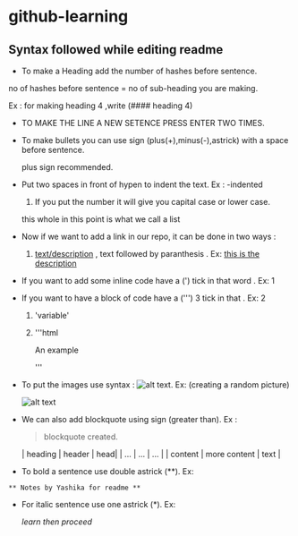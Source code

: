 # github-learning
## Syntax followed while editing readme

  + To make a Heading add the number of hashes before sentence.
  
  no of hashes before sentence = no of sub-heading you are making.
  
  Ex : for making heading 4 ,write (#### heading 4)
  
  + TO MAKE THE LINE A NEW SETENCE PRESS ENTER TWO TIMES.
  + To make bullets you can use sign (plus(+),minus(-),astrick) with a space before sentence.
  
    plus sign recommended.
    
  + Put two spaces in front of hypen to indent the text. Ex :
    -indented
     1. If you put the number it will give you capital case or lower case.
     
     this whole in this point is what we call a list
  + Now if we want to add a link in our repo, it can be done in two ways :
    1. [text/description](0)  , text followed by paranthesis . Ex:
       [this is the description](https://github.com/yashika0998/git-learning/edit/master/README.md)
       
  + If you want to add some inline code have a (') tick in that word . Ex: 1
  + If you want to have a block of code have a (''') 3 tick in that . Ex: 2
  
    1. 'variable'
    
    2. '''html
        <p>An example</p>
        '''
        
  + To put the images use syntax : ![alt text](URL). Ex: (creating a random picture)
    
    ![alt text](http://picsum.photos/200/200)
    
  + We can also add blockquote using sign (greater than). Ex :
    > blockquote created.
    
    | heading | header | head|
    | ... | ... | ... |
    | content | more content | text |
    
   + To bold a sentence use double astrick (**). Ex:
   
    ** Notes by Yashika for readme **
    
   + For italic sentence use one astrick (*). Ex:
   
     *learn then proceed*
    
  
 
